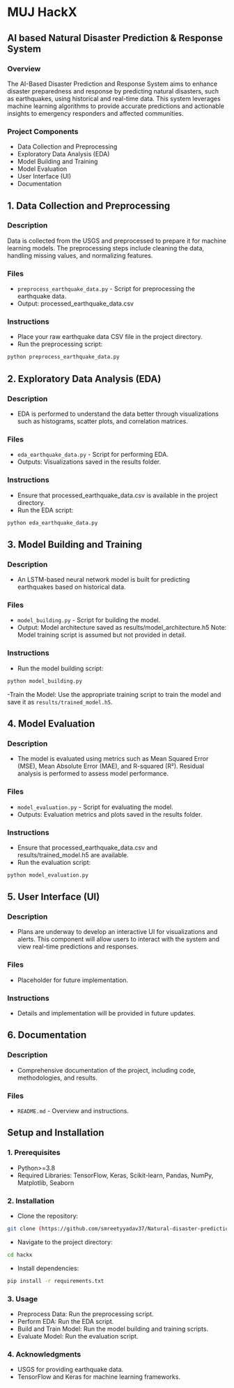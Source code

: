# MUJ HackX

## AI based Natural Disaster Prediction & Response System

### Overview

The AI-Based Disaster Prediction and Response System aims to enhance disaster preparedness and response by predicting natural disasters, such as earthquakes, using historical and real-time data. This system leverages machine learning algorithms to provide accurate predictions and actionable insights to emergency responders and affected communities.

### Project Components

- Data Collection and Preprocessing
- Exploratory Data Analysis (EDA)
- Model Building and Training
- Model Evaluation
- User Interface (UI) 
- Documentation

## 1. Data Collection and Preprocessing
### Description
Data is collected from the USGS and preprocessed to prepare it for machine learning models. The preprocessing steps include cleaning the data, handling missing values, and normalizing features.

### Files
- `preprocess_earthquake_data.py` - Script for preprocessing the earthquake data.
- Output: processed_earthquake_data.csv
### Instructions
- Place your raw earthquake data CSV file in the project directory.
- Run the preprocessing script:

```bash
python preprocess_earthquake_data.py
```
## 2. Exploratory Data Analysis (EDA)
### Description
- EDA is performed to understand the data better through visualizations such as histograms, scatter plots, and correlation matrices.

### Files
- `eda_earthquake_data.py` - Script for performing EDA.
- Outputs: Visualizations saved in the results folder.
### Instructions
- Ensure that processed_earthquake_data.csv is available in the project directory.
- Run the EDA script:

```bash
python eda_earthquake_data.py
```
## 3. Model Building and Training
### Description
- An LSTM-based neural network model is built for predicting earthquakes based on historical data.

### Files
- `model_building.py` - Script for building the model.
- Output: Model architecture saved as results/model_architecture.h5
Note: Model training script is assumed but not provided in detail.

### Instructions
- Run the model building script:
```bash
python model_building.py
```
-Train the Model: Use the appropriate training script to train the model and save it as `results/trained_model.h5`.

## 4. Model Evaluation
### Description
- The model is evaluated using metrics such as Mean Squared Error (MSE), Mean Absolute Error (MAE), and R-squared (R²). Residual analysis is performed to assess model performance.

### Files
- `model_evaluation.py` - Script for evaluating the model.
- Outputs: Evaluation metrics and plots saved in the results folder.

### Instructions
- Ensure that processed_earthquake_data.csv and results/trained_model.h5 are available.
- Run the evaluation script:
```bash
python model_evaluation.py
```
## 5. User Interface (UI)
### Description
- Plans are underway to develop an interactive UI for visualizations and alerts. This component will allow users to interact with the system and view real-time predictions and responses.

### Files
- Placeholder for future implementation.
### Instructions
- Details and implementation will be provided in future updates.

## 6. Documentation

### Description
- Comprehensive documentation of the project, including code, methodologies, and results.

### Files
- `README.md` - Overview and instructions.

## Setup and Installation

### 1. Prerequisites
- Python>=3.8
- Required Libraries: TensorFlow, Keras, Scikit-learn, Pandas, NumPy, Matplotlib, Seaborn
### 2. Installation
- Clone the repository:

```bash
git clone (https://github.com/smreetyyadav37/Natural-disaster-prediction.git)
```
- Navigate to the project directory:

```bash
cd hackx
```

- Install dependencies:
```bash
pip install -r requirements.txt
```
### 3. Usage
- Preprocess Data: Run the preprocessing script.
- Perform EDA: Run the EDA script.
- Build and Train Model: Run the model building and training scripts.
- Evaluate Model: Run the evaluation script.

### 4. Acknowledgments
- USGS for providing earthquake data.
- TensorFlow and Keras for machine learning frameworks.
